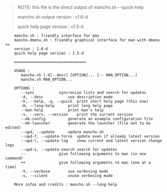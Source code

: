 > NOTE: this file is the direct output of mancho.sh --quick-help
>
> mancho.sh output version : v1.6-d
>
> quick help page version : v1.5-d

        mancho.sh : friendly interface for man
        mancho-dmenu.sh : friendly graphical interface for man with dmenu     <=
        version : 1.6-d
        quick help page version : 1.5-d
        
        ================================
        
        USAGE :
           mancho.sh [-d|--desc] [OPTION]... [-- MAN_OPTION...]
           mancho.sh MAN_OPTION...
        
        OPTIONS :
           --sync			syncronize lists and search for updates
           -d, --desc			use description mode
           -h, --help, -q, --quick	print short help page (this one)
           -H, --long-help		print long help page
           --man-help			print man's help
           -v, --vers, --version	print the current version
           --mk-config			generate an example configuration file
           --mk-launcher		generate the launcher (file not to be edited)
           --upd, --update		update mancho.sh
           --upd-f, --update-force	update even if already latest version
           --upd-l, --update-log	show current and latest version change logs
           --upd-s, --update-search	search for updates
           --				give following arguments to man (in one command)
           ++				give following arguments to man (one at a time)
           -V, --verbose		use verbosing mode
           -s, --silent			unuse verbosing mode
        
        More infos and credits : mancho.sh --long-help
        
